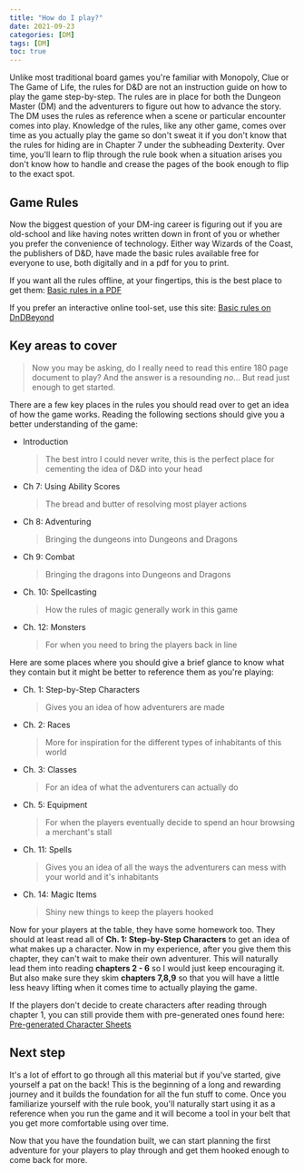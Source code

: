 ```yaml
---
title: "How do I play?"
date: 2021-09-23
categories: [DM]
tags: [DM]
toc: true
---
```


Unlike most traditional board games you're familiar with Monopoly, Clue or The Game of Life, the rules for D&D are not an instruction guide on how to play the game step-by-step. The rules are in place for both the Dungeon Master (DM) and the adventurers to figure out how to advance the story. The DM uses the rules as reference when a scene or particular encounter comes into play. Knowledge of the rules, like any other game, comes over time as you actually play the game so don't sweat it if you don't know that the rules for hiding are in Chapter 7 under the subheading Dexterity. Over time, you'll learn to flip through the rule book when a situation arises you don't know how to handle and crease the pages of the book enough to flip to the exact spot.

## Game Rules

Now the biggest question of your DM-ing career is figuring out if you are old-school and like having notes written down in front of you or whether you prefer the convenience of technology. Either way Wizards of the Coast, the publishers of D&D, have made the basic rules available free for everyone to use, both digitally and in a pdf for you to print.

If you want all the rules offline, at your fingertips, this is the best place to get them: [Basic rules in a PDF](https://dnd.wizards.com/articles/features/basicrules)

If you prefer an interactive online tool-set, use this site: [Basic rules on DnDBeyond](https://www.dndbeyond.com/sources/basic-rules)

## Key areas to cover

> Now you may be asking, do I really need to read this entire 180 page document to play? And the answer is a resounding *no*... But read just enough to get started.

There are a few key places in the rules you should read over to get an idea of how the game works. Reading the following sections should give you a better understanding of the game:

- Introduction
  > The best intro I could never write, this is the perfect place for cementing the idea of D&D into your head
- Ch 7: Using Ability Scores
  > The bread and butter of resolving most player actions
- Ch 8: Adventuring
  > Bringing the dungeons into Dungeons and Dragons
- Ch 9: Combat
  > Bringing the dragons into Dungeons and Dragons
- Ch. 10: Spellcasting
  > How the rules of magic generally work in this game
- Ch. 12: Monsters
  > For when you need to bring the players back in line

Here are some places where you should give a brief glance to know what they contain but it might be better to reference them as you're playing:

- Ch. 1: Step-by-Step Characters
  > Gives you an idea of how adventurers are made
- Ch. 2: Races
  > More for inspiration for the different types of inhabitants of this world
- Ch. 3: Classes
  > For an idea of what the adventurers can actually do
- Ch. 5: Equipment
  > For when the players eventually decide to spend an hour browsing a merchant's stall
- Ch. 11: Spells
  > Gives you an idea of all the ways the adventurers can mess with your world and it's inhabitants
- Ch. 14: Magic Items
  > Shiny new things to keep the players hooked

Now for your players at the table, they have some homework too. They should at least read all of **Ch. 1: Step-by-Step Characters** to get an idea of what makes up a character. Now in my experience, after you give them this chapter, they can't wait to make their own adventurer. This will naturally lead them into reading **chapters 2 - 6** so I would just keep encouraging it. But also make sure they skim **chapters 7,8,9** so that you will have a little less heavy lifting when it comes time to actually playing the game.

If the players don't decide to create characters after reading through chapter 1, you can still provide them with pre-generated ones found here: [Pre-generated Character Sheets](https://dnd.wizards.com/charactersheets)

## Next step

It's a lot of effort to go through all this material but if you've started, give yourself a pat on the back! This is the beginning of a long and rewarding journey and it builds the foundation for all the fun stuff to come. Once you familiarize yourself with the rule book, you'll naturally start using it as a reference when you run the game and it will become a tool in your belt that you get more comfortable using over time.

Now that you have the foundation built, we can start planning the first adventure for your players to play through and get them hooked enough to come back for more.
